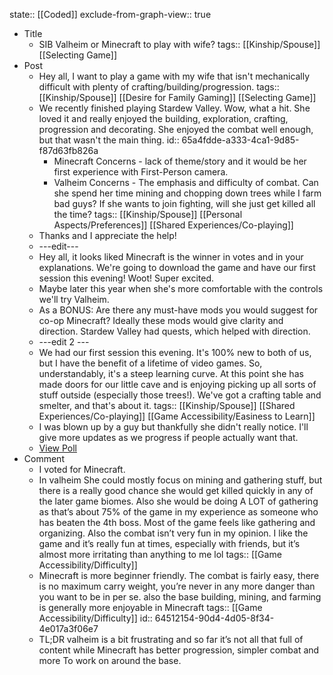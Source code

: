 state:: [[Coded]]
exclude-from-graph-view:: true

- Title
	- SIB Valheim or Minecraft to play with wife?
	  tags:: [[Kinship/Spouse]] [[Selecting Game]]
- Post
	- Hey all, I want to play a game with my wife that isn't mechanically difficult with plenty of crafting/building/progression.
	  tags:: [[Kinship/Spouse]] [[Desire for Family Gaming]] [[Selecting Game]]
	- We recently finished playing Stardew Valley. Wow, what a hit. She loved it and really enjoyed the building, exploration, crafting, progression and decorating. She enjoyed the combat well enough, but that wasn't the main thing.
	  id:: 65a4fdde-a333-4ca1-9d85-f87d63fb826a
		- Minecraft Concerns - lack of theme/story and it would be her first experience with First-Person camera.
		- Valheim Concerns - The emphasis and difficulty of combat. Can she spend her time mining and chopping down trees while I farm bad guys? If she wants to join fighting, will she just get killed all the time?
		  tags:: [[Kinship/Spouse]] [[Personal Aspects/Preferences]] [[Shared Experiences/Co-playing]]
	- Thanks and I appreciate the help!
	- \---edit---
	- Hey all, it looks liked Minecraft is the winner in votes and in your explanations. We're going to download the game and have our first session this evening! Woot! Super excited.
	- Maybe later this year when she's more comfortable with the controls we'll try Valheim.
	- As a BONUS: Are there any must-have mods you would suggest for co-op Minecraft? Ideally these mods would give clarity and direction. Stardew Valley had quests, which helped with direction.
	- \---edit 2 ---
	- We had our first session this evening. It's 100% new to both of us, but I have the benefit of a lifetime of video games. So, understandably, it's a steep learning curve. At this point she has made doors for our little cave and is enjoying picking up all sorts of stuff outside (especially those trees!). We've got a crafting table and smelter, and that's about it.
	  tags:: [[Kinship/Spouse]] [[Shared Experiences/Co-playing]] [[Game Accessibility/Easiness to Learn]]
	- I was blown up by a guy but thankfully she didn't really notice. I'll give more updates as we progress if people actually want that.
	- [View Poll](https://www.reddit.com/poll/m5epj8)
- Comment
	- I voted for Minecraft.
	- In valheim She could mostly focus on mining and gathering stuff, but there is a really good chance she would get killed quickly in any of the later game biomes. Also she would be doing A LOT of gathering as that’s about 75% of the game in my experience as someone who has beaten the 4th boss. Most of the game feels like gathering and organizing. Also the combat isn’t very fun in my opinion. I like the game and it’s really fun at times, especially with friends, but it’s almost more irritating than anything to me lol
	  tags:: [[Game Accessibility/Difficulty]]
	- Minecraft is more beginner friendly. The combat is fairly easy, there is no maximum carry weight, you’re never in any more danger than you want to be in per se. also the base building, mining, and farming is generally more enjoyable in Minecraft
	  tags:: [[Game Accessibility/Difficulty]]
	  id:: 64512154-90d4-4d05-8f34-4e017a3f06e7
	- TL;DR valheim is a bit frustrating and so far it’s not all that full of content while Minecraft has better progression, simpler combat and more To work on around the base.